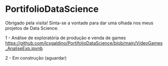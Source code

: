 # PortifolioDataScience

Obrigado pela visita! Sinta-se a vontade para dar uma olhada nos meus projetos de Data Science.


1 - Análise de exploratória de produção e venda de games
https://github.com/lcsgaldino/PortifolioDataScience/blob/main/VideoGames_AnaliseExp.ipynb

2 - Em construção
(aguardar)

